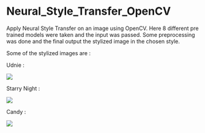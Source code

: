 # Neural_Style_Transfer_OpenCV
Apply Neural Style Transfer on an image using OpenCV. Here 8 different pre trained models were taken and the input was passed. Some preprocessing was done and the final output the stylized image in the chosen style.

Some of the stylized images are :

Udnie :

![](output_udnie.png)

Starry Night :

![](output_starry_night.png)

Candy :

![](output_candy.png)
